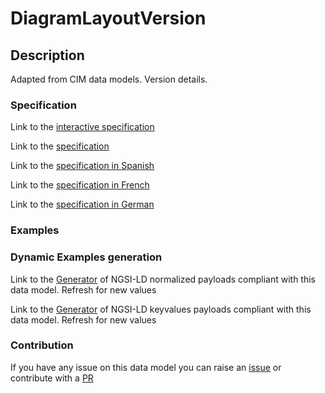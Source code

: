 # DiagramLayoutVersion

## Description 

Adapted from CIM data models. Version details.
### Specification

Link to the [interactive specification](https://swagger.lab.fiware.org/?url=https://smart-data-models.github.io/dataModel.EnergyCIM/DiagramLayoutVersion/swagger.yaml)

Link to the [specification](https://smart-data-models.github.io/dataModel.EnergyCIM/DiagramLayoutVersion/doc/spec.md)

Link to the [specification in Spanish](https://smart-data-models.github.io/dataModel.EnergyCIM/DiagramLayoutVersion/doc/spec_ES.md)

Link to the [specification in French](https://smart-data-models.github.io/dataModel.EnergyCIM/DiagramLayoutVersion/doc/spec_FR.md)

Link to the [specification in German](https://smart-data-models.github.io/dataModel.EnergyCIM/DiagramLayoutVersion/doc/spec_DE.md)
### Examples
### Dynamic Examples generation

Link to the [Generator](https://smartdatamodels.org/extra/ngsi-ld_generator_v0.92.php?schemaUrl=https://raw.githubusercontent.com/smart-data-models/dataModel.EnergyCIM/master/DiagramLayoutVersion/schema.json&email=info@smartdatamodels.org) of NGSI-LD normalized payloads compliant with this data model. Refresh for new values

Link to the [Generator](https://smartdatamodels.org/extra/ngsi-ld_generator_keyvalues_v0.92.php?schemaUrl=https://raw.githubusercontent.com/smart-data-models/dataModel.EnergyCIM/master/DiagramLayoutVersion/schema.json&email=info@smartdatamodels.org) of NGSI-LD keyvalues payloads compliant with this data model. Refresh for new values
### Contribution

 If you have any issue on this data model you can raise an [issue](https://github.com/smart-data-models/dataModel.EnergyCIM/issues)  or contribute with a [PR](https://github.com/smart-data-models/dataModel.EnergyCIM/pulls)